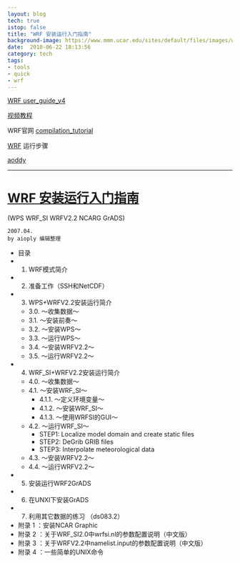 ```yaml
---
layout: blog
tech: true   
istop: false  
title: "WRF 安装运行入门指南"
background-image: https://www.mmm.ucar.edu/sites/default/files/images/wrf_final_logo_150x127.jpg  
date:  2018-06-22 18:13:56  
category: tech   
tags:   
- tools 
- quick 
- wrf 
---   
```

[WRF user_guide_v4](http://www2.mmm.ucar.edu/wrf/users/docs/user_guide_v4/v4.0/)    

[视频教程](https://pan.baidu.com/s/1AMu-xaqW0OMH1GtzuybZdg)    

WRF官网 [compilation_tutorial](http://www2.mmm.ucar.edu/wrf/OnLineTutorial/compilation_tutorial.php)

[WRF](http://murdoch-atmos.wikidot.com/wrf) 运行步骤

[aoddy](https://www.aoddy.com/2014/09/09/how-to-install-wrf-3-6-1-on-ubuntu-14-10-server/)

----

# **[WRF 安装运行入门指南](https://github.com/xigrug/xigrug.github.io/blob/master/book/WRF_MANUAL_V2.2.pdf)**

(WPS WRF_SI WRFV2.2 NCARG GrADS)
```
2007.04.    
by aioply 编辑整理    
```
  * 目录    
* 1. WRF模式简介                     
* 2. 准备工作（SSH和NetCDF）           
* 3. WPS+WRFV2.2安装运行简介           
   * 3.0. ～收集数据～                   
   * 3.1. ～安装前奏～                   
   * 3.2. ～安装WPS～                 
   * 3.3. ～运行WPS～               
   * 3.4. ～安装WRFV2.2～                  
   * 3.5. ～运行WRFV2.2～                   
* 4. WRF_SI+WRFV2.2安装运行简介                
   * 4.0. ～收集数据～                    
   * 4.1. ～安装WRF_SI～                 
     * 4.1.1. ～定义环境变量～            
     * 4.1.2. ～安装WRF_SI～              
     * 4.1.3. ～使用WRFSI的GUI～                
   * 4.2. ～运行WRF_SI～                  
     * STEP1: Localize model domain and create static files            
     * STEP2: DeGrib GRIB files                 
     * STEP3: Interpolate meteorological data              
   * 4.3. ～安装WRFV2.2～                 
   * 4.4. ～运行WRFV2.2～              
* 5. 安装运行WRF2GrADS 
* 6. 在UNXI下安装GrADS 
* 7. 利用其它数据的练习 （ds083.2）  
* 附录 1 ：安装NCAR Graphic   
* 附录 2 ：关于WRF_SI2.0中wrfsi.nl的参数配置说明（中文版）  
* 附录 3 ：关于WRFV2.2中namelist.input的参数配置说明（中文版）     
* 附录 4 ：一些简单的UNIX命令   
